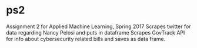 # ps2
Assignment 2 for Applied Machine Learning, Spring 2017
Scrapes twitter for data regarding Nancy Pelosi and puts in dataframe
Scrapes GovTrack API for info about cybersecurity related bills and saves as data frame.
